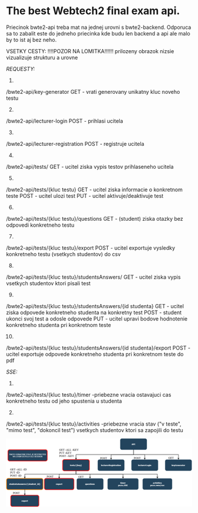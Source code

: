 # The best Webtech2 final exam api.


Priecinok bwte2-api treba mat na jednej urovni s bwte2-backend. Odporuca sa to zabalit este do jedneho priecinka kde budu len backend a api ale malo by to ist aj bez neho.

VSETKY CESTY:
!!!!POZOR NA LOMITKA!!!!!!
prilozeny obrazok nizsie vizualizuje strukturu a urovne

*REQUESTY:*

1.
/bwte2-api/key-generator
GET - vrati generovany unikatny kluc noveho testu

2.
/bwte2-api/lecturer-login
POST - prihlasi ucitela

3.
/bwte2-api/lecturer-registration
POST - registruje ucitela

4.
/bwte2-api/tests/
GET - ucitel ziska vypis testov prihlaseneho ucitela

5.
/bwte2-api/tests/{kluc testu}
GET - ucitel ziska informacie o konkretnom teste
POST - ucitel ulozi test
PUT - ucitel aktivuje/deaktivuje test

6.
/bwte2-api/tests/{kluc testu}/questions
GET - (student) ziska  otazky bez odpovedi konkretneho testu


7.
/bwte2-api/tests/{kluc testu}/export
POST - ucitel exportuje vysledky konkretneho testu (vsetkych studentov) do csv


8.
/bwte2-api/tests/{kluc testu}/studentsAnswers/
GET - ucitel ziska vypis vsetkych studentov ktori pisali test

9.
/bwte2-api/tests/{kluc testu}/studentsAnswers/{id studenta}
GET - ucitel ziska odpovede konkretneho studenta na konkretny test
POST - student ukonci svoj test a odosle odpovede
PUT - ucitel upravi bodove hodnotenie konkretneho studenta pri konkretnom teste

10.
/bwte2-api/tests/{kluc testu}/studentsAnswers/{id studenta}/export
POST - ucitel exportuje odpovede konkretneho studenta pri konkretnom teste do pdf



*SSE:*

1.
/bwte2-api/tests/{kluc testu}/timer
-priebezne vracia ostavajuci cas konkretneho testu od jeho spustenia u studenta

2.
/bwte2-api/tests/{kluc testu}/activities
-priebezne vracia stav ("v teste", "mimo test", "dokoncil test") vsetkych studentov ktori sa zapojili do testu




![alt text](./documentation-resources/wte2-api.png)